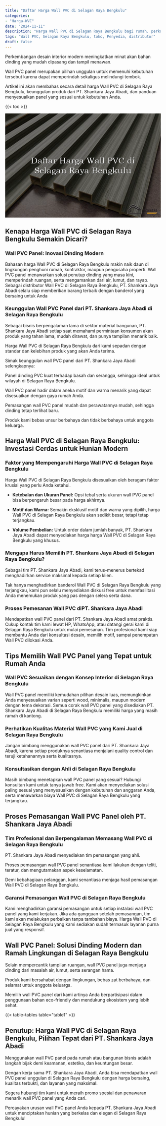 ```yaml
---
title: "Daftar Harga Wall PVC di Selagan Raya Bengkulu"
categories: 
- "Harga-WVC"
date: "2024-11-11"
description: "Harga Wall PVC di Selagan Raya Bengkulu bagi rumah, perkantoran, serta gerai. Material terbaik, variasi motif, pilihan warna modern, dengan layanan penempatan ditangani oleh tenaga ahli ahli dan kepastian resmi!|Jasa penyediaan Wall PVC di Selagan Raya Bengkulu bagi kebutuhan tempat tinggal, perkantoran, atau toko, dengan material terbaik dan instalasi oleh tim berpengalaman dan jaminan resmi.|Solusi Wall PVC di Selagan Raya Bengkulu yang terbukti untuk tempat tinggal, office, serta gerai, bersama material terbaik dan penempatan oleh teknisi berpengalaman dan kepastian resmi.|Penyediaan Wall PVC di Selagan Raya Bengkulu untuk hunian, perkantoran, serta toko, dengan panel unggulan dan penempatan dikerjakan oleh tim profesional, dilengkapi dengan jaminan resmi.}"
tags: "Wall PVC, Selagan Raya Bengkulu, toko, Penyedia, distributor"
draft: false
---
```


Perkembangan desain interior modern meningkatkan minat akan bahan dinding yang mudah dipasang dan tampil menawan.

Wall PVC panel merupakan pilihan unggulan untuk memenuhi kebutuhan tersebut karena dapat memperindah sekaligus melindungi tembok.

Artikel ini akan membahas secara detail harga Wall PVC di Selagan Raya Bengkulu, keunggulan produk dari PT. Shankara Jaya Abadi, dan panduan menyesuaikan panel yang sesuai untuk kebutuhan Anda.

{{< toc >}}

![Daftar Harga Wall PVC di Selagan Raya Bengkulu](/images/Harga-WVC/Daftar-Harga-Wall-PVC-di-Selagan-Raya-Bengkulu.png)


## Kenapa Harga Wall PVC di Selagan Raya Bengkulu Semakin Dicari?

### Wall PVC Panel: Inovasi Dinding Modern

Bahasan harga Wall PVC di Selagan Raya Bengkulu makin naik daun di lingkungan penghuni rumah, kontraktor, maupun pengusaha properti. Wall PVC panel menawarkan solusi penutup dinding yang masa kini, memperindah ruangan, serta mengamankan dari air, lumut, dan rayap. Sebagai distributor Wall PVC di Selagan Raya Bengkulu, PT. Shankara Jaya Abadi selalu siap memberikan barang terbaik dengan banderol yang bersaing untuk Anda

### Keunggulan Wall PVC Panel dari PT. Shankara Jaya Abadi di Selagan Raya Bengkulu

Sebagai bisnis berpengalaman lama di sektor material bangunan, PT. Shankara Jaya Abadi setiap saat memahami permintaan konsumen akan produk yang tahan lama, mudah dirawat, dan punya tampilan menarik baik.

Harga Wall PVC di Selagan Raya Bengkulu dari kami sepadan dengan standar dan kelebihan produk yang akan Anda terima.

Simak keunggulan wall PVC panel dari PT. Shankara Jaya Abadi selengkapnya:

Panel dinding PVC kuat terhadap basah dan serangga, sehingga ideal untuk wilayah di Selagan Raya Bengkulu.

Wall PVC panel hadir dalam aneka motif dan warna menarik yang dapat disesuaikan dengan gaya rumah Anda.

Pemasangan wall PVC panel mudah dan perawatannya mudah, sehingga dinding tetap terlihat baru.

Produk kami bebas unsur berbahaya dan tidak berbahaya untuk anggota keluarga.

## Harga Wall PVC di Selagan Raya Bengkulu: Investasi Cerdas untuk Hunian Modern

### Faktor yang Mempengaruhi Harga Wall PVC di Selagan Raya Bengkulu

Harga Wall PVC di Selagan Raya Bengkulu disesuaikan oleh beragam faktor krusial yang perlu Anda ketahui.

- **Ketebalan dan Ukuran Panel:** Opsi tebal serta ukuran wall PVC panel bisa berpengaruh besar pada harga akhirnya.

- **Motif dan Warna:** Semakin eksklusif motif dan warna yang dipilih, harga Wall PVC di Selagan Raya Bengkulu akan sedikit besar, tetapi tetap terjangkau.

- **Volume Pembelian:** Untuk order dalam jumlah banyak, PT. Shankara Jaya Abadi dapat menyediakan harga harga Wall PVC di Selagan Raya Bengkulu yang khusus.

### Mengapa Harus Memilih PT. Shankara Jaya Abadi di Selagan Raya Bengkulu?

Sebagai tim PT. Shankara Jaya Abadi, kami terus-menerus bertekad menghadirkan service maksimal kepada setiap klien.

Tak hanya menghadirkan banderol Wall PVC di Selagan Raya Bengkulu yang terjangkau, kami pun selalu menyediakan diskusi free untuk memfasilitasi Anda menemukan produk yang pas dengan selera serta dana.

### Proses Pemesanan Wall PVC diPT. Shankara Jaya Abadi

Mendapatkan wall PVC panel dari PT. Shankara Jaya Abadi amat praktis. Cukup kontak tim kami lewat HP, WhatsApp, atau datangi gerai kami di Selagan Raya Bengkulu untuk mulai pemesanan. Tim profesional kami siap membantu Anda dari konsultasi desain, memilih motif, sampai penempatan Wall PVC dilokasi Anda.

## Tips Memilih Wall PVC Panel yang Tepat untuk Rumah Anda

### Wall PVC Sesuaikan dengan Konsep Interior di Selagan Raya Bengkulu

Wall PVC panel memiliki kemudahan pilihan desain luas, memungkinkan Anda menyesuaikan varian seperti wood, minimalis, maupun modern dengan tema dekorasi. Semua corak wall PVC panel yang disediakan PT. Shankara Jaya Abadi di Selagan Raya Bengkulu memiliki harga yang masih ramah di kantong.

### Perhatikan Kualitas Material Wall PVC yang Kami Jual di Selagan Raya Bengkulu

Jangan bimbang menggunakan wall PVC panel dari PT. Shankara Jaya Abadi, karena setiap produknya senantiasa menjalani quality control dan teruji ketahanannya serta kualitasnya.

### Konsultasikan dengan Ahli di Selagan Raya Bengkulu

Masih bimbang menetapkan wall PVC panel yang sesuai? Hubungi konsultan kami untuk tanya jawab free. Kami akan menyediakan solusi paling sesuai yang menyesuaikan dengan kebutuhan dan anggaran Anda, serta menawarkan biaya Wall PVC di Selagan Raya Bengkulu yang terjangkau.

## Proses Pemasangan Wall PVC Panel oleh PT. Shankara Jaya Abadi

### Tim Profesional dan Berpengalaman Memasang Wall PVC di Selagan Raya Bengkulu

PT. Shankara Jaya Abadi menyediakan tim pemasangan yang ahli.

Proses pemasangan wall PVC panel senantiasa kami lakukan dengan teliti, teratur, dan mengutamakan aspek keselamatan.

Demi kebahagiaan pelanggan, kami senantiasa menjaga hasil pemasangan Wall PVC di Selagan Raya Bengkulu.

### Garansi Pemasangan Wall PVC di Selagan Raya Bengkulu

Kami menghadirkan garansi pemasangan untuk setiap instalasi wall PVC panel yang kami kerjakan. Jika ada gangguan setelah pemasangan, tim kami akan melakukan perbaikan tanpa tambahan biaya. Harga Wall PVC di Selagan Raya Bengkulu yang kami sediakan sudah termasuk layanan purna jual yang responsif.

## Wall PVC Panel: Solusi Dinding Modern dan Ramah Lingkungan di Selagan Raya Bengkulu

Selain mempercantik tampilan ruangan, wall PVC panel juga menjaga dinding dari masalah air, lumut, serta serangan hama.

Produk kami bersahabat dengan lingkungan, bebas zat berbahaya, dan selamat untuk anggota keluarga.

Memilih wall PVC panel dari kami artinya Anda berpartisipasi dalam penggunaan bahan eco-friendly dan mendukung ekosistem yang lebih sehat.

{{< table-tables table="table1" >}}

## Penutup: Harga Wall PVC di Selagan Raya Bengkulu, Pilihan Tepat dari PT. Shankara Jaya Abadi

Menggunakan wall PVC panel pada rumah atau bangunan bisnis adalah langkah bijak demi keamanan, estetika, dan keuntungan besar.

Dengan kerja sama PT. Shankara Jaya Abadi, Anda bisa mendapatkan wall PVC panel unggulan di Selagan Raya Bengkulu dengan harga bersaing, kualitas terbukti, dan layanan yang maksimal.

Segera hubungi tim kami untuk meraih promo spesial dan penawaran menarik wall PVC panel yang Anda cari.

Percayakan urusan wall PVC panel Anda kepada PT. Shankara Jaya Abadi untuk menciptakan hunian yang berkelas dan elegan di Selagan Raya Bengkulu!